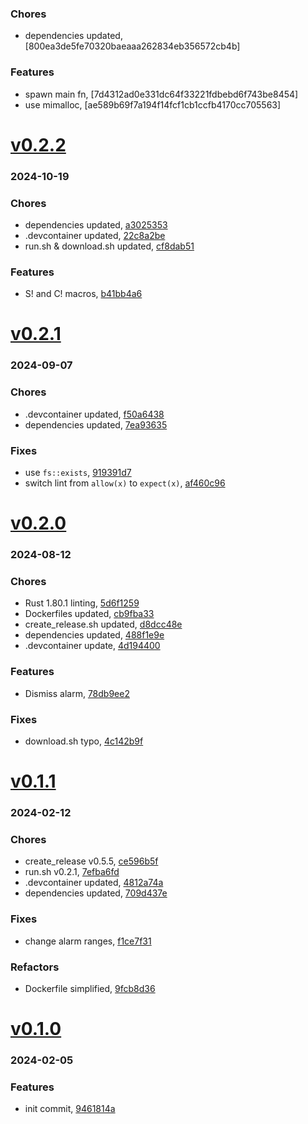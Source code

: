 ### Chores
+ dependencies updated, [800ea3de5fe70320baeaaa262834eb356572cb4b]

### Features
+ spawn main fn, [7d4312ad0e331dc64f33221fdbebd6f743be8454]
+ use mimalloc, [ae589b69f7a194f14fcf1cb1ccfb4170cc705563]

# <a href='https://github.com/mrjackwills/push_alarm_backend/releases/tag/v0.2.2'>v0.2.2</a>
### 2024-10-19

### Chores
+ dependencies updated, [a3025353](https://github.com/mrjackwills/push_alarm_backend/commit/a3025353acfa2368e8a1820442c413e8b12b3a56)
+ .devcontainer updated, [22c8a2be](https://github.com/mrjackwills/push_alarm_backend/commit/22c8a2be273cd71217d8454a036bbfc650d0d4c0)
+ run.sh & download.sh updated, [cf8dab51](https://github.com/mrjackwills/push_alarm_backend/commit/cf8dab5177114e02bf54ed716fcc5673a1c2da1e)

### Features
+ S! and C! macros, [b41bb4a6](https://github.com/mrjackwills/push_alarm_backend/commit/b41bb4a67bcc04b18a4e673d3e4dfc0f4f05743b)

# <a href='https://github.com/mrjackwills/push_alarm_backend/releases/tag/v0.2.1'>v0.2.1</a>
### 2024-09-07

### Chores
+ .devcontainer updated, [f50a6438](https://github.com/mrjackwills/push_alarm_backend/commit/f50a6438cb46abe38fb68948fc68781ecaf28104)
+ dependencies updated, [7ea93635](https://github.com/mrjackwills/push_alarm_backend/commit/7ea9363555900eb245ace827bf15a53f3d1dcffe)

### Fixes
+ use `fs::exists`, [919391d7](https://github.com/mrjackwills/push_alarm_backend/commit/919391d78c3482a1b8da4d05d58f4597c22f17f7)
+ switch lint from `allow(x)` to `expect(x)`, [af460c96](https://github.com/mrjackwills/push_alarm_backend/commit/af460c96e3317a1bfe8eaf53072aebc41419ff8c)

# <a href='https://github.com/mrjackwills/push_alarm_backend/releases/tag/v0.2.0'>v0.2.0</a>
### 2024-08-12

### Chores
+ Rust 1.80.1 linting, [5d6f1259](https://github.com/mrjackwills/push_alarm_backend/commit/5d6f1259086b000e68759ffb2f24a4358573cb37)
+ Dockerfiles updated, [cb9fba33](https://github.com/mrjackwills/push_alarm_backend/commit/cb9fba3345a6b0eb927a205a285d7d8e1cbe154f)
+ create_release.sh updated, [d8dcc48e](https://github.com/mrjackwills/push_alarm_backend/commit/d8dcc48ebfa294614ce1311617f8f2eb49d36dda)
+ dependencies updated, [488f1e9e](https://github.com/mrjackwills/push_alarm_backend/commit/488f1e9e47b0fc07b23b9edf8205fd23f9e445c4)
+ .devcontainer update, [4d194400](https://github.com/mrjackwills/push_alarm_backend/commit/4d194400b89fd5fb75a4740dc100f8515210f080)

### Features
+ Dismiss alarm, [78db9ee2](https://github.com/mrjackwills/push_alarm_backend/commit/78db9ee23a3a06d1f5f2995e8d1706c2b72060b8)

### Fixes
+ download.sh typo, [4c142b9f](https://github.com/mrjackwills/push_alarm_backend/commit/4c142b9f321306ca10dff74c0e88db5bdd927571)

# <a href='https://github.com/mrjackwills/push_alarm_backend/releases/tag/v0.1.1'>v0.1.1</a>
### 2024-02-12

### Chores
+ create_release v0.5.5, [ce596b5f](https://github.com/mrjackwills/push_alarm_backend/commit/ce596b5f5761605b8bfd125169041ecbaa8aa9ca)
+ run.sh v0.2.1, [7efba6fd](https://github.com/mrjackwills/push_alarm_backend/commit/7efba6fd9ffe7ef1c2a698a2ad87dee17d5b9679)
+ .devcontainer updated, [4812a74a](https://github.com/mrjackwills/push_alarm_backend/commit/4812a74a0f62da41db1007c669c7d0c9a7c444c8)
+ dependencies updated, [709d437e](https://github.com/mrjackwills/push_alarm_backend/commit/709d437eee02b04c55717189ab28ba669f6f7e14)

### Fixes
+ change alarm ranges, [f1ce7f31](https://github.com/mrjackwills/push_alarm_backend/commit/f1ce7f31e1b9289438af273898a9f8dff1ff28a8)

### Refactors
+ Dockerfile simplified, [9fcb8d36](https://github.com/mrjackwills/push_alarm_backend/commit/9fcb8d3677bbb713793da5afc87d85c45e15aba5)

# <a href='https://github.com/mrjackwills/push_alarm_backend/releases/tag/v0.1.0'>v0.1.0</a>
### 2024-02-05

### Features
+ init commit, [9461814a](https://github.com/mrjackwills/push_alarm_backend/commit/9461814a2c9d406e649884511081b68d61001096)
